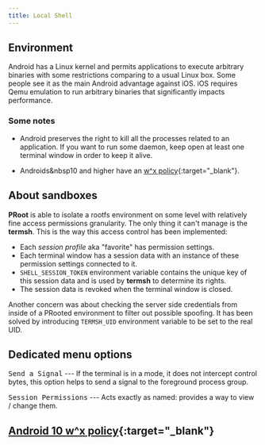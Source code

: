 ```yaml
---
title: Local Shell
---
```

## Environment

Android has a Linux kernel and permits applications to execute arbitrary binaries with some restrictions comparing to a usual Linux box.
Some people see it as the main Android advantage against iOS. iOS requires Qemu emulation to run arbitrary binaries that significantly impacts performance.

### Some notes

* Android preserves the right to kill all the processes related to an application.
If you want to run some daemon, keep open at least one terminal window in order to keep it alive.

* Androids&nbsp10 and higher have an [w^x policy](local-shell-w-x.html#main_content){:target="_blank"}.

## About sandboxes

**PRoot** is able to isolate a rootfs environment on some level with relatively fine access permissions granularity.
The only thing it can't manage is the **termsh**.
This is the way this access control has been implemented:

* Each *session profile* aka "favorite" has permission settings.
* Each terminal window has a session data with an instance of these permission settings connected to it.
* `SHELL_SESSION_TOKEN` environment variable contains the unique key of this session data
and is used by **termsh** to determine its rights.
* The session data is revoked when the terminal window is closed.

Another concern was about checking the server side credentials from inside of a PRooted environment to filter out possible spoofing.
It has been solved by introducing `TERMSH_UID` environment variable to be set to the real UID.

## Dedicated menu options

<kbd>Send a Signal</kbd> --- If the terminal is in a mode, it does not intercept control bytes,
this option helps to send a signal to the foreground process group.

<kbd>Session Permissions</kbd> --- Acts exactly as named: provides a way to view / change them.

## [Android&nbsp;10 **w^x** policy](local-shell-w-x.html#main_content){:target="_blank"}
